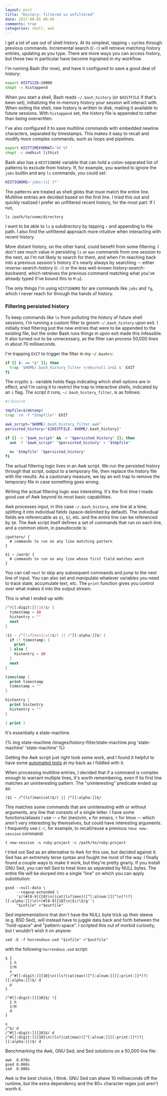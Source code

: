 ```yaml
---
layout: post
title: "History: filtered vs unfiltered"
date: 2017-08-05 08:49
comments: true
categories: shell, awk
---
```


I get a lot of use out of shell history. At its simplest, tapping `↑` cycles through previous commands. Incremental search (`C-r`) will retrieve matching history entries, updating as you type. There are more ways you can access history, but these two in particular have become ingrained in my workflow.

I'm running Bash (for now), and have it configured to save a good deal of history:
```sh
export HISTSIZE=10000
shopt -s histappend
```
When you start a shell, Bash reads `~/.bash_history` (or `$HISTFILE` if that's been set), initializing the in-memory history your session will interact with. When exiting the shell, new history is written to disk, making it available to future sessions. With `histappend` set, the history file is appended to rather than being overwritten.

I've also configured it to save multiline commands with embedded newline characters, separated by timestamps. This makes it easy to recall and modify more complex commands, such as loops and pipelines.
```sh
export HISTTIMEFORMAT='%F %T '
shopt -s cmdhist lithist
```

Bash also has a `HISTIGNORE` variable that can hold a colon-separated list of patterns to exclude from history. If, for example, you wanted to ignore the `jobs` builtin and any `ls` commands, you could set:
```sh
HISTIGNORE='jobs:ls[ ]*'
```
The patterns are treated as shell globs that must match the entire line. Multiline entries are decided based on the first line. I tried this out and quickly realized I prefer an unfiltered recent history, for the most part. If I run,

    ls /path/to/some/directory

I want to be able to `ls` a subdirectory by tapping `↑` and appending to the path. I also find the unfiltered approach more intuitive when interacting with recent history. 

More distant history, on the other hand, could benefit from some filtering. I don't see much value in persisting `ls` or `man` commands from one session to the next, as I'm not likely to search for them, and when I'm reaching back into a previous session's history it's nearly always by searching -- either _reverse-search-history_ (`C-r`) or the less well-known _history-search-backward_, which retreives the previous command matching what you've already typed (I've bound this to `M-p`).

The only things I'm using `HISTIGNORE` for are commands like `jobs` and `fg`, which I never reach for through the hands of history.

### Filtering persisted history

To keep commands like `ls` from polluting the history of future shell sessions, I'm running a custom filter to groom `~/.bash_history` upon exit. I initially tried filtering just the new entries that were to be appended to the existing file, but the order Bash runs things in upon exit made this infeasible. It also turned out to be unnecessary, as the filter can process 50,000 lines in about 70 milliseconds.

I'm trapping `EXIT` to trigger the filter in my `~/.bashrc`:
```sh
if [[ $- == *i* ]]; then
  trap '$HOME/.bash_history_filter >/dev/null 2>&1 &' EXIT
fi
```
The cryptic `$-` variable holds flags indicating which shell options are in effect, and I'm using it to restrict the trap to interactive shells, indicated by an `i` flag. The script it runs, `~/.bash_history_filter`, is as follows:
```sh
#!/bin/sh

tmpfile=$(mktemp)
trap 'rm -f "$tmpfile"' EXIT

awk_script="$HOME/.bash_history_filter.awk"
persisted_history="${HISTFILE:-$HOME/.bash_history}"

if [[ -r "$awk_script" && -r "$persisted_history" ]]; then
  awk -f "$awk_script" "$persisted_history" > "$tmpfile"

  mv "$tmpfile" "$persisted_history"
fi
```
The actual filtering logic lives in an Awk script. We run the persisted history through that script, output to a temporary file, then replace the history file with the results. As a cautionary measure, we lay an exit trap to remove the temporary file in case something goes wrong.

Writing the actual filtering logic was interesting. It's the first time I made good use of Awk beyond its most basic capabilities.

Awk processes input, in this case `~/.bash_history`, one line at a time, splitting it into individual fields (space-delimited by default). The individual fields are referencable as `$1`, `$2`, etc. and the entire line can be referenced by `$0`. The Awk script itself defines a set of commands that run on each line, and a common idiom, in pseudocode is:

    /pattern/ {
      # commands to run on any line matching pattern 
    }

    $1 ~ /word/ {
      # commands to run on any line whose first field matches word 
    }

You can call `next` to skip any subsequent commands and jump to the next line of input. You can also set and manipulate whatever variables you need to track state, accumulate text, etc. The `print` function gives you control over what makes it into the output stream. 

This is what I ended up with:
```awk
/^#[[:digit:]]{10}$/ {
  timestamp = $0
  histentry = ""
  next
}

($1 ~ /^(ls?|man|cat)$/) || /^[[:alpha:]]$/ {
  if (! timestamp) {
    print
  } else {
    histentry = $0
  }
  next
}

timestamp {
  print timestamp
  timestamp = ""
}

histentry {
  print histentry
  histentry = ""
}

{ print }
```

It's essentially a state-machine.

{% img state-machine /images/history-filter/state-machine.png 'state-machine' 'state-machine' %}

Getting the Awk script just right took some work, and I found it helpful to have some [automated tests](https://github.com/ivanbrennan/dotfiles/blob/master/shell/filter_test) at my back as I fiddled with it.

When processing multiline entries, I decided that if a command is complex enough to warrant mutliple lines, it's worth remembering, even if its first line matches an uninteresting pattern. The "uninteresting" predicate ended up as:

    ($1 ~ /^(ls?|man|cat)$/) || /^[[:alpha:]]$/

This matches some commands that are uninteresting with or without arguments, any line that consists of a single letter. I have some functions/aliases I use -- `v` for (neo)vim, `e` for emacs, `t` for tmux -- which aren't very interesting by themselves, but could have interesting arguments. I frequently use `C-r`, for example, to recall/reuse a previous `tmux new-session` command:

    t new-session -s ruby-project -c /path/to/ruby-project

I tried out Sed as an alternative to Awk for this use, but decided against it. Sed has an extremely terse syntax and fought me most of the way. I finally found a couple ways to make it work, but they're pretty gnarly. If you install GNU Sed, you can tell Sed to treat lines as separated by NULL bytes. The entire file will be slurped into a single "line" on which you can apply substitution:

    gsed --null-data \
         --regexp-extended \
         's/(#[0-9]{10}\n((cat|ls?|man)([^[:alnum:]][^\n]*)?|[[:alpha:]])\n)+(#[0-9]{10}\n|$)/\5/g' \
         "$infile" >"$outfile"

Sed implementations that don't have the NULL byte trick up their sleeve (e.g. BSD Sed), will instead have to juggle data back and forth between the "hold-space" and "pattern-space". I scripted this out of morbid curiosity, but I wouldn't wish it on anyone:

    sed -E -f horrendous.sed "$infile" >"$outfile"

with the following `horrendous.sed` script:

    $ {
      1 h
      1!H
      x
      /^#[[:digit:]]{10}\n((ls?|cat|man)([^[:alnum:]][[:print:]]*)?|[[:alpha:]])$/ d
      p
    }

    /^#[[:digit:]]{10}$/ !{
      1 h
      1!H
      d
    }

    x
    /^$/ d
    /^#[[:digit:]]{10}$/ d
    /^#[[:digit:]]{10}\n((ls?|cat|man)([^[:alnum:]][[:print:]]*)?|[[:alpha:]])$/ d

Benchmarking the Awk, GNU Sed, and Sed solutions on a 50,000 line file:

    awk  0.070s
    gsed 0.060s
    sed  0.080s
    
Awk is the best choice, I think. GNU Sed can shave 10 milliseconds off the runtime, but the extra dependency and the 80+ character regex just aren't worth it.
